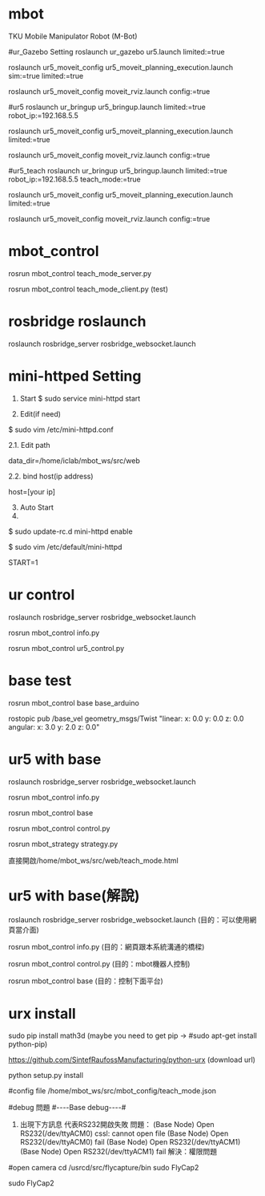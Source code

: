 # mbot
TKU Mobile Manipulator Robot (M-Bot)


#ur_Gazebo Setting
roslaunch ur_gazebo ur5.launch limited:=true

roslaunch ur5_moveit_config ur5_moveit_planning_execution.launch sim:=true limited:=true

roslaunch ur5_moveit_config moveit_rviz.launch config:=true

#ur5
roslaunch ur_bringup ur5_bringup.launch limited:=true robot_ip:=192.168.5.5

roslaunch ur5_moveit_config ur5_moveit_planning_execution.launch limited:=true

roslaunch ur5_moveit_config moveit_rviz.launch config:=true

#ur5_teach
roslaunch ur_bringup ur5_bringup.launch limited:=true robot_ip:=192.168.5.5 teach_mode:=true

roslaunch ur5_moveit_config ur5_moveit_planning_execution.launch limited:=true

roslaunch ur5_moveit_config moveit_rviz.launch config:=true

# mbot_control
rosrun mbot_control teach_mode_server.py

rosrun mbot_control teach_mode_client.py  (test)



# rosbridge roslaunch
roslaunch rosbridge_server rosbridge_websocket.launch




# mini-httped Setting
1. Start 
$ sudo service mini-httpd start

2. Edit(if need)

$ sudo vim /etc/mini-httpd.conf

2.1. Edit path

data_dir=/home/iclab/mbot_ws/src/web

2.2. bind host(ip address)

host=[your ip] 

3. Auto Start
4. 
$ sudo update-rc.d mini-httpd enable

$ sudo vim /etc/default/mini-httpd

START=1


# ur control
roslaunch rosbridge_server rosbridge_websocket.launch

rosrun mbot_control info.py

rosrun mbot_control ur5_control.py


# base test
rosrun mbot_control base base_arduino

rostopic pub /base_vel geometry_msgs/Twist "linear:
  x: 0.0
  y: 0.0
  z: 0.0
angular:
  x: 3.0
  y: 2.0
  z: 0.0"

# ur5 with base
roslaunch rosbridge_server rosbridge_websocket.launch

rosrun mbot_control info.py


rosrun mbot_control base

rosrun mbot_control control.py

rosrun mbot_strategy strategy.py


直接開啟/home/mbot_ws/src/web/teach_mode.html

# ur5 with base(解說)
roslaunch rosbridge_server rosbridge_websocket.launch   (目的：可以使用網頁當介面)

rosrun mbot_control info.py			(目的：網頁跟本系統溝通的橋樑)

rosrun mbot_control control.py		(目的：mbot機器人控制)
	
rosrun mbot_control base			(目的：控制下面平台)





# urx install
sudo pip install math3d  (maybe you need to get pip -> #sudo apt-get install python-pip)

https://github.com/SintefRaufossManufacturing/python-urx   (download url)

python setup.py install



#config file
/home/mbot_ws/src/mbot_config/teach_mode.json

#debug 問題
#----Base debug----#
1. 出現下方訊息  代表RS232開啟失敗
問題：
(Base Node) Open RS232(/dev/ttyACM0)
cssl: cannot open file
(Base Node) Open RS232(/dev/ttyACM0) fail
(Base Node) Open RS232(/dev/ttyACM1)
(Base Node) Open RS232(/dev/ttyACM1) fail
解決：權限問題

#open camera
cd /usrcd/src/flycapture/bin
sudo FlyCap2

sudo FlyCap2

